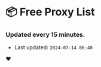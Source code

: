 # :package: Free Proxy List
### Updated every 15 minutes.

- Last updated: `2024-07-14 06:40`

:heart:

